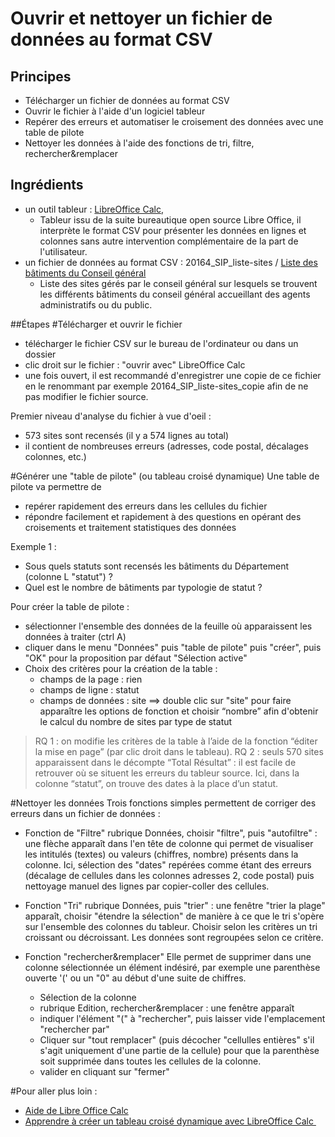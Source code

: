 # Ouvrir et nettoyer un fichier de données au format CSV

## Principes
- Télécharger un fichier de données au format CSV
- Ouvrir le fichier à l'aide d'un logiciel tableur
- Repérer des erreurs et automatiser le croisement des données avec une table de pilote
- Nettoyer les données à l'aide des fonctions de tri, filtre, rechercher&remplacer 

## Ingrédients

- un outil tableur : [LibreOffice Calc](https://fr.libreoffice.org/download/libreoffice-stable/),
    - Tableur issu de la suite bureautique open source Libre Office, il interprète le format CSV pour présenter les données en lignes et colonnes sans autre intervention complémentaire de la part de l'utilisateur.
- un fichier de données au format CSV : 20164_SIP_liste-sites / 
[Liste des bâtiments du Conseil général](http://catalogue.datalocale.fr/dataset/46ce3441-bfd5-4bb1-aaca-14c3e910a9d0)
    - Liste des sites gérés par le conseil général sur lesquels se trouvent les différents bâtiments du conseil général accueillant des agents administratifs ou du public.

##Étapes
#Télécharger et ouvrir le fichier 

- télécharger le fichier CSV sur le bureau de l'ordinateur ou dans un dossier
- clic droit sur le fichier : "ouvrir avec" LibreOffice Calc
- une fois ouvert, il est recommandé d'enregistrer une copie de ce fichier en le renommant par exemple 20164_SIP_liste-sites_copie afin de ne pas modifier le fichier source.

Premier niveau d'analyse du fichier à vue d'oeil : 
- 573 sites sont recensés (il y a 574 lignes au total)
- il contient de nombreuses erreurs (adresses, code postal, décalages colonnes, etc.)

#Générer une "table de pilote" (ou tableau croisé dynamique)
Une table de pilote va permettre de 
- repérer rapidement des erreurs dans les cellules du fichier 
- répondre facilement et rapidement à des questions en opérant des croisements et traitement statistiques des données

Exemple 1 : 
- Sous quels statuts sont recensés les bâtiments du Département (colonne L "statut") ?
- Quel est le nombre de bâtiments par typologie de statut ?

Pour créer la table de pilote :

- sélectionner l'ensemble des données de la feuille où apparaissent les données à traiter (ctrl A)
- cliquer dans le menu "Données" puis "table de pilote" puis "créer", puis "OK" pour la proposition par défaut "Sélection active"
- Choix des critères pour la création de la table : 
    - champs de la page : rien
    - champs de ligne : statut
    - champs de données : site ==> double clic sur "site" pour faire apparaître les options de fonction et choisir “nombre” afin d'obtenir le calcul du nombre de sites par type de statut

>RQ 1 : on modifie les critères de la table à l’aide de la fonction “éditer la mise en page” (par clic droit dans le tableau).
>RQ 2 : seuls 570 sites apparaissent dans le décompte “Total Résultat” : il est facile de retrouver où se situent les erreurs du tableur source. Ici, dans la colonne “statut”, on trouve des dates à la place d’un statut.

#Nettoyer les données
Trois fonctions simples permettent de corriger des erreurs dans un fichier de données : 
- Fonction de "Filtre"
rubrique Données, choisir "filtre", puis "autofiltre" : une flèche apparaît dans l'en tête de colonne qui permet de visualiser les intitulés (textes) ou valeurs (chiffres, nombre) présents dans la colonne. 
Ici, sélection des "dates" repérées comme étant des erreurs (décalage de cellules dans les colonnes adresses 2, code postal) puis nettoyage manuel des lignes par copier-coller des cellules.

- Fonction "Tri"
rubrique Données, puis "trier" : une fenêtre "trier la plage" apparaît, choisir "étendre la sélection" de manière à ce que le tri s'opère sur l'ensemble des colonnes du tableur. 
Choisir selon les critères un tri croissant ou décroissant. Les données sont regroupées selon ce critère.

- Fonction "rechercher&remplacer" 
Elle permet de supprimer dans une colonne sélectionnée un élément indésiré, par exemple une parenthèse ouverte '(' ou un "0" au début d'une suite de chiffres.
	- Sélection de la colonne
	- rubrique Edition, rechercher&remplacer : une fenêtre apparaît
	- indiquer l'élément "(" à "rechercher", puis laisser vide l'emplacement "rechercher par" 
	- Cliquer sur "tout remplacer" (puis décocher "cellulles entières" s'il s'agit uniquement d'une partie de la cellule) pour que la parenthèse soit supprimée dans toutes les cellules de la colonne. 
	- valider en cliquant sur "fermer"


#Pour aller plus loin : 

- [Aide de Libre Office Calc](https://help.libreoffice.org/Calc/Welcome_to_the_Calc_Help/fr)
- [Apprendre à créer un tableau croisé dynamique avec LibreOffice Calc ](http://malick-nseck.developpez.com/tutoriels/apprendre-a-creer-tableau-croise-dynamique-avec-libre-office-calc/)

